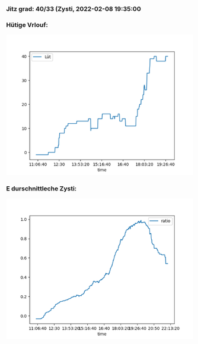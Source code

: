 ### Jitz grad: 40/33 (Zysti, 2022-02-08 19:35:00

### Hütige Vrlouf:
![Graph](Today.png)

### E durschnittleche Zysti:
![Graph](Zysti.png)